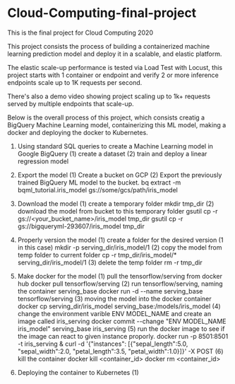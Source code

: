 # Cloud-Computing-final-project
This is the final project for Cloud Computing 2020

This project consists the process of building a containerized machine learning prediction model and deploy it in a scalable, and elastic platform.

The elastic scale-up performance is tested via Load Test with Locust, this project starts with 1 container or endpoint and verify 2 or more inference endpoints scale
up to 1K requests per second.

There's also a demo video showing project scaling up to 1k+ requests served by multiple endpoints that scale-up. 

Below is the overall process of this project, which consists creatig a BigQuery Machine Learning model, containerizing this ML model, making a docker and deploying the docker to Kubernetes. 

1. Using standard SQL queries to create a Machine Learning model in Google BigQuery
  (1) create a dataset 
  (2) train and deploy a linear regression model
  
2. Export the model 
  (1) Create a bucket on GCP
  (2) Export the previously trained BigQuery ML model to the bucket. 
  bq extract -m bqml_tutorial.iris_model gs://some/gcs/path/iris_model

4. Download the model
  (1) create a temporary folder
  mkdir tmp_dir
  (2) download the model from bucket to this temporary folder
  gsutil cp -r gs://<your_bucket_name>/iris_model tmp_dir
  gsutil cp -r gs://bigqueryml-293607/iris_model tmp_dir

5. Properly version the model
  (1) create a folder for the desired version (1 in this case)
  mkdir -p serving_dir/iris_model/1
  (2) copy the model from temp folder to current folder 
  cp -r tmp_dir/iris_model/* serving_dir/iris_model/1
  (3) delete the temp folder
  rm -r tmp_dir
  
6. Make docker for the model
  (1) pull the tensorflow/serving from docker hub
  docker pull tensorflow/serving
  (2) run tensorflow/serving, naming the container serving_base
  docker run -d --name serving_base tensorflow/serving
  (3) moving the model into the docker container
  docker cp serving_dir/iris_model serving_base:/models/iris_model
  (4) change the environment varible ENV MODEL_NAME and create an image called iris_serving
  docker commit --change "ENV MODEL_NAME iris_model" serving_base iris_serving
  (5) run the docker image to see if the image can react to given instance proporly.
  docker run -p 8501:8501 -t iris_serving &
  curl -d '{"instances": [{"sepal_length":5.0, "sepal_width":2.0, "petal_length":3.5, "petal_width":1.0}]}' -X POST
  (6) kill the container
  docker kill <container_id>
  docker rm <container_id>
  
7. Deploying the container to Kubernetes
  (1)

  
  

